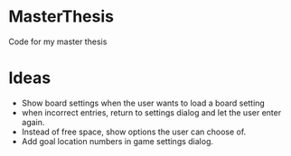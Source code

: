 # MasterThesis
Code for my master thesis

# Ideas
* Show board settings when the user wants to load a board setting
* when incorrect entries, return to settings dialog and let the user enter again.
* Instead of free space, show options the user can choose of.
* Add goal location numbers in game settings dialog.